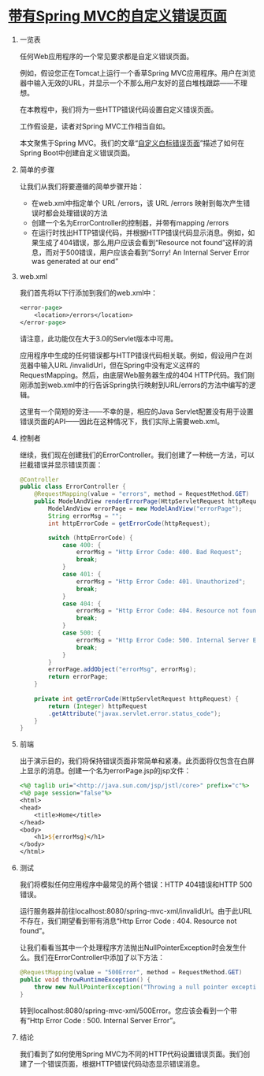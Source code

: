 # [带有Spring MVC的自定义错误页面](https://www.baeldung.com/custom-error-page-spring-mvc)

1. 一览表

    任何Web应用程序的一个常见要求都是自定义错误页面。

    例如，假设您正在Tomcat上运行一个香草Spring MVC应用程序。用户在浏览器中输入无效的URL，并显示一个不那么用户友好的蓝白堆栈跟踪——不理想。

    在本教程中，我们将为一些HTTP错误代码设置自定义错误页面。

    工作假设是，读者对Spring MVC工作相当自如。

    本文聚焦于Spring MVC。我们的文章“[自定义白标错误页面](https://www.baeldung.com/spring-boot-custom-error-page)”描述了如何在Spring Boot中创建自定义错误页面。

2. 简单的步骤

    让我们从我们将要遵循的简单步骤开始：

    - 在web.xml中指定单个 URL /errors，该 URL /errors 映射到每次产生错误时都会处理错误的方法
    - 创建一个名为ErrorController的控制器，并带有mapping /errors
    - 在运行时找出HTTP错误代码，并根据HTTP错误代码显示消息。例如，如果生成了404错误，那么用户应该会看到“Resource not found”这样的消息，而对于500错误，用户应该会看到“Sorry! An Internal Server Error was generated at our end”

3. web.xml

    我们首先将以下行添加到我们的web.xml中：

    ```jsp
    <error-page>
        <location>/errors</location>
    </error-page>
    ```

    请注意，此功能仅在大于3.0的Servlet版本中可用。

    应用程序中生成的任何错误都与HTTP错误代码相关联。例如，假设用户在浏览器中输入URL /invalidUrl，但在Spring中没有定义这样的RequestMapping。然后，由底层Web服务器生成的404 HTTP代码。我们刚刚添加到web.xml中的行告诉Spring执行映射到URL/errors的方法中编写的逻辑。

    这里有一个简短的旁注——不幸的是，相应的Java Servlet配置没有用于设置错误页面的API——因此在这种情况下，我们实际上需要web.xml。

4. 控制者

    继续，我们现在创建我们的ErrorController。我们创建了一种统一方法，可以拦截错误并显示错误页面：

    ```java
    @Controller
    public class ErrorController {
        @RequestMapping(value = "errors", method = RequestMethod.GET)
        public ModelAndView renderErrorPage(HttpServletRequest httpRequest) {
            ModelAndView errorPage = new ModelAndView("errorPage");
            String errorMsg = "";
            int httpErrorCode = getErrorCode(httpRequest);

            switch (httpErrorCode) {
                case 400: {
                    errorMsg = "Http Error Code: 400. Bad Request";
                    break;
                }
                case 401: {
                    errorMsg = "Http Error Code: 401. Unauthorized";
                    break;
                }
                case 404: {
                    errorMsg = "Http Error Code: 404. Resource not found";
                    break;
                }
                case 500: {
                    errorMsg = "Http Error Code: 500. Internal Server Error";
                    break;
                }
            }
            errorPage.addObject("errorMsg", errorMsg);
            return errorPage;
        }
        
        private int getErrorCode(HttpServletRequest httpRequest) {
            return (Integer) httpRequest
            .getAttribute("javax.servlet.error.status_code");
        }
    }
    ```

5. 前端

    出于演示目的，我们将保持错误页面非常简单和紧凑。此页面将仅包含在白屏上显示的消息。创建一个名为errorPage.jsp的jsp文件：

    ```jsp
    <%@ taglib uri="<http://java.sun.com/jsp/jstl/core>" prefix="c"%>
    <%@ page session="false"%>
    <html>
    <head>
        <title>Home</title>
    </head>
    <body>
        <h1>${errorMsg}</h1>
    </body>
    </html>
    ```

6. 测试

    我们将模拟任何应用程序中最常见的两个错误：HTTP 404错误和HTTP 500错误。

    运行服务器并前往localhost:8080/spring-mvc-xml/invalidUrl。由于此URL不存在，我们期望看到带有消息“Http Error Code : 404. Resource not found”。

    让我们看看当其中一个处理程序方法抛出NullPointerException时会发生什么。我们在ErrorController中添加了以下方法：

    ```java
    @RequestMapping(value = "500Error", method = RequestMethod.GET)
    public void throwRuntimeException() {
        throw new NullPointerException("Throwing a null pointer exception");
    }
    ```

    转到localhost:8080/spring-mvc-xml/500Error。您应该会看到一个带有“Http Error Code : 500. Internal Server Error”。

7. 结论

    我们看到了如何使用Spring MVC为不同的HTTP代码设置错误页面。我们创建了一个错误页面，根据HTTP错误代码动态显示错误消息。
